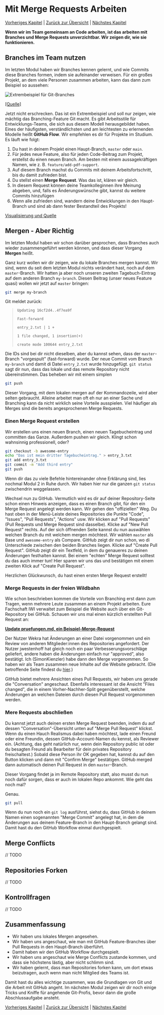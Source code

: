 # Mit Merge Requests Arbeiten

[Vorheriges Kapitel](/git-workshop/2-basics/) | [Zurück zur Übersicht](/git-workshop/) | [Nächstes Kapitel](/git-workshop/4-advanced/)

**Wenn wir im Team gemeinsam an Code arbeiten, ist das arbeiten mit Branches
und Merge Requests unverzichtbar. Wir zeigen dir, wie sie funktionieren.**

## Branches im Team nutzen

Im letzten Modul haben wir Branches kennen gelernt, und wie Commits diese
Branches formen, indem sie aufeinander verweisen. Für ein großes Projekt, an dem
viele Personen zusammen arbeiten, kann das dann zum Beispiel so aussehen:

![Extrembeispiel für Git-Branches](https://i.stack.imgur.com/aPOr8.png)

[[Quelle]](https://softwarerecs.stackexchange.com/questions/34660/)

Jetzt nicht erschrecken. Das ist ein Extrembeispiel und soll nur zeigen, wie
mächtig das Branching-Feature Git macht. Es gibt Arbeitsstile für
Entwicklungs-Teams, die sich aus diesem Modell herausgebildet haben. Eines der
häufigsten, verständlichsten und am leichtesten zu erlernenden Modelle heißt
**GitHub Flow**. Wir empfehlen es dir für Projekte im Studium. Es läuft wie
folgt:

1. Du hast in deinem Projekt einen Haupt-Branch, `master` oder `main`.
2. Für jedes neue Feature, also für jeden Code-Beitrag zum Projekt, erstellst du
   einen neuen Branch. Am besten mit einem aussagekräftigen Namen, wie z. B.
   `feature/add-pdf-support`.
3. Auf diesem Branch machst du Commits mit deinem Arbeitsfortschritt, bis du
   damit zufrieden bist.
4. Du stellst einen **Merge Request**. Was das ist, klären wir gleich.
5. In diesem Request können deine Teamkolleginnen ihre Meinung abgeben, und,
   falls es Änderungswünsche gibt, kannst du weitere Commits hinzufügen
6. Wenn alle zufrieden sind, wandern deine Entwicklungen in den Haupt-Branch und
   sind ab dann fester Bestandteil des Projekts!

[Visualisierung und Quelle](https://guides.github.com/introduction/flow/)

## Mergen - Aber Richtig

Im letzten Modul haben wir schon darüber gesprochen, dass Branches auch wieder
zusammengeführt werden können, und dass dieser Vorgang **Mergen** heißt.

Ganz kurz wollen wir dir zeigen, wie du lokale Branches mergen kannst. Wir sind,
wenn du seit dem letzten Modul nichts verändert hast, noch auf dem
`master`-Branch. Wir hatten ja aber noch unseren zweiten Tagebuch-Eintrag auf
dem anderen Branch `my-branch`. Diesen Beitrag (unser neues Feature quasi)
wollen wir jetzt auf `master` bringen:

```bash
git merge my-branch
```

Git meldet zurück:

> `Updating 16cf2d4..4f7ea9f`
>
> `Fast-forward`
>
> `entry_2.txt | 1 +`
>
> `1 file changed, 1 insertion(+)`
>
> `create mode 100644 entry_2.txt`

Die IDs sind bei dir nicht dieselben, aber du kannst sehen, dass der
`master`-Branch "vorgespult" (fast-forward) wurde. Der neue Commit vom Branch
`my-branch` und damit di Datei `entry_2.txt` wurde hinzugefügt.
`git status` sagt dir nun, dass das lokale und das remote Repository nicht
übereinstimmen. Das beheben wir mit einem simplen

```bash
git push
```
Dieser Vorgang, mit dem lokalen mergen auf der Kommandozeile, wird aber selten
gebraucht. Alleine arbeitet man oft eh nur an einer Sache und Branching kann da
nicht wirklich seine Vorteile ausspielen. Viel häufiger als Merges sind die
bereits angesprochenen Merge Requests.

### Einen Merge Request erstellen

Wir erstellen uns einen neuen Branch, einen neuen Tagebucheintrag und committen
das Ganze. Außerdem pushen wir gleich. Klingt schon wahnsinnig professionell,
oder?

```bash
git checkout -b awesome-entry
echo "Das ist mein dritter Tagebucheintrag." > entry_3.txt
git add entry_3.txt
git commit -m "Add third entry"
git push
```

Wenn dir das zu viele Befehle hintereinander ohne Erklärung sind, lies nochmal
Modul 2 in Ruhe durch. Wir haben hier nur die ganzen `git status` zwischendrin
weggelassen.

Wechsel nun zu GitHub. Vermutlich wird es dir auf deiner Repository-Seite schon
einen Hinweis anzeigen, dass es einen Branch gibt, für den ein Merge Request
angelegt werden kann. Wir gehen den "offiziellen" Weg. Du hast oben in der
Menü-Leiste deines Repositories die Punkte "Code", "Issues", "Pull Requests",
"Actions" usw. Wir klicken auf "Pull Requests" (Pull Requests und Merge Request
sind dasselbe). Klicke auf "New Pull Request" rechts. Auf der sich öffnenden
Seite kannst du nun auswählen welchen Branch du mit welchem mergen möchtest. Wir
wählen `master` als Base und `awesome-entry` als Compare. GitHub zeigt dir nun
schon, wo di Unterschiede zwischen den beiden Branches liegen. Klicke auf
"Create Pull Request". GitHub zeigt dir ein Textfeld, in dem du genaueres zu
deinen Änderungen festhalten kannst. Bei einem "echten" Merge Request solltest
du das auch immer tun! Hier sparen wir uns das und bestätigen mit einem zweiten
Klick auf "Create Pull Request".

Herzlichen Glückwunsch, du hast einen ersten Merge Request erstellt!

### Merge Requests in der freien Wildbahn

Wie schon beschrieben kommen die Vorteile von Branching erst dann zum Tragen,
wenn mehrere Leute zusammen an einem Projekt arbeiten. Eure Fachschaft IWI
verwaltet zum Beispiel die Website auch über ein Git-Repository bei GitHub.
Schauen wir uns mal einen kürzlich erstellten Pull Request an:

**[Update pruefungen.md, ein Beispiel-Merge-Request](https://github.com/fsi-hska/iwi-website/pull/57)**

Der Nutzer Wekra hat Änderungen an einer Datei vorgenommen und ein Review von
anderen Mitglieder:innen des Repositories angefordert. Der Nutzer jwestenhoff
hat gleich noch ein paar Verbesserungsvorschläge geliefert, andere haben die
Änderungen einfach nur "approved", also bestätigt. Ich (SimonKienzler) habe dann
den Merge vorgenommen. So haben wir als Team zusammen neue Inhalte auf die
Website gebracht. (Die betroffende Seite findest du
[hier](https://iwi-hka.de/faq/pruefungen/).)

GitHub bietet mehrere Ansichten eines Pull Requests, wir haben uns gerade die
"Conversation" angeschaut. Ebenfalls interessant ist die Ansicht "Files
changed", die in einem Vorher-Nachher-Split gegenüberstellt, welche Änderungen
an welchen Dateien durch diesen Pull Request vorgenommen werden.

### Mere Requests abschließen

Du kannst jetzt auch deinen ersten Merge Request beenden, indem du auf dessen
"Conversation"-Übersicht unten auf "Merge Pull Request" klickst. Wenn du einen
Hauch Realismus dabei haben möchtest, lade einen Freund oder eine Freundin,
dessen GitHub-Account-Namen du kennst, als Reviewer ein. (Achtung, das geht
natürlich nur, wenn dein Repository public ist oder du besagten Freund als
Bearbeiter für dein privates Repository freischaltest.) Sobald diese Person ihr
OK gegeben hat, kannst du auf den Button klicken und dann mit "Confirm Merge"
bestätigen. GitHub merged dann automatisch deinen Pull Request in den
`master`-Branch.

Dieser Vorgang findet ja im Remote Repository statt, also musst du nun noch
dafür sorgen, dass er auch im lokalen Repo ankommt. Wie geht das noch mal?

Genau.

```bash
git pull
```

Wenn du nun noch ein `git log` ausführst, siehst du, dass GitHub in deinem Namen
einen sogenannten "Merge Commit" angelegt hat, in dem die Änderungen aus deinem
Feature-Branch in den Haupt-Branch gelangt sind. Damit hast du den GitHub
Workflow einmal durchgespielt.

## Merge Conflicts

// TODO

## Repositories Forken

// TODO

## Kontrollfragen

// TODO

## Zusammenfassung

* Wir haben uns lokales Mergen angesehen.
* Wir haben uns angeschaut, wie man mit GitHub Feature-Branches über Pull
  Requests in den Haupt-Branch überführt.
* Damit haben wir den GitHub Workflow durchgespielt.
* Wir haben uns angeschaut wie Merge Conflicts zustande kommen, und dass sie
  höchstens lästig, aber nicht schlimm sind.
* Wir haben gelernt, dass man Repositories forken kann, um dort etwas
  beizutragen, auch wenn man nicht Mitglied des Teams ist.

Damit hast du alles wichtige zusammen, was die Grundlagen von Git und die Arbeit
mit GitHub angeht. Im nächsten Modul zeigen wir dir noch einige Tricks und
Kniffe für angehende Git-Profis, bevor dann die große Abschlussaufgabe ansteht.

[Vorheriges Kapitel](/git-workshop/2-basics/) | [Zurück zur Übersicht](/git-workshop/) | [Nächstes Kapitel](/git-workshop/4-advanced/)